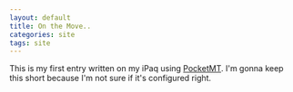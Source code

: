 ```yaml
---
layout: default
title: On the Move..
categories: site
tags: site
---
```

This is my first entry written on my iPaq using <a href="http://www.randyrants.com/pocketsharpmt/">PocketMT</a>. I'm gonna keep this short because I'm not sure if it's configured right. 